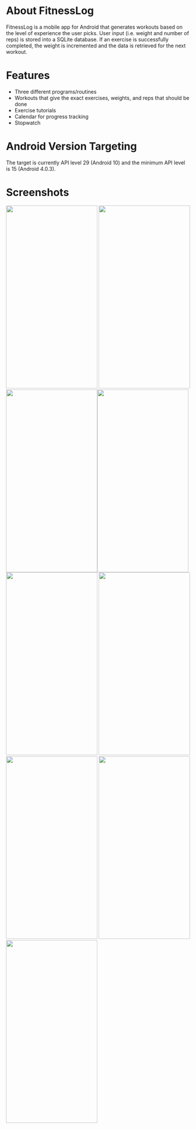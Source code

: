 # About FitnessLog
FitnessLog is a mobile app for Android that generates workouts based on the level of experience the user picks. User input (i.e. weight
and number of reps) is stored into a SQLite database. If an exercise is successfully completed, the weight is incremented and
the data is retrieved for the next workout. 

# Features
- Three different programs/routines
- Workouts that give the exact exercises, weights, and reps that should be done
- Exercise tutorials
- Calendar for progress tracking
- Stopwatch

# Android Version Targeting
The target is currently API level 29 (Android 10) and the minimum API level is 15 (Android 4.0.3). 

# Screenshots
<img src="https://user-images.githubusercontent.com/50305527/64324989-3692de80-cf7c-11e9-914c-cc29d1984839.png" height="500" width="250"> <img src="https://user-images.githubusercontent.com/50305527/64325173-85d90f00-cf7c-11e9-935e-016ccdff58b8.png" height="500" width="250"><img src="https://user-images.githubusercontent.com/50305527/64327025-da31be00-cf7f-11e9-89bb-5a4e06a7ad66.png" height="500" width="250"><img src="https://user-images.githubusercontent.com/50305527/64322728-fb8eac00-cf77-11e9-8d7c-8c9d1df5872f.png" height="500" width="250"> <img src="https://user-images.githubusercontent.com/50305527/64322745-05181400-cf78-11e9-9f6a-21673d52dad3.png" height="500" width="250"> <img src="https://user-images.githubusercontent.com/50305527/64322764-0b0df500-cf78-11e9-9db0-cceaf6bfcb97.png" height="500" width="250"> <img src="https://user-images.githubusercontent.com/50305527/64322778-1103d600-cf78-11e9-8a24-e09861337619.png" height="500" width="250"> <img src="https://user-images.githubusercontent.com/50305527/64322833-2547d300-cf78-11e9-834b-7d39f81904eb.png" height="500" width="250"> <img src="https://user-images.githubusercontent.com/50305527/64324583-7c9b7280-cf7b-11e9-97e4-fd55fb949447.png" height="500" width="250"> 

